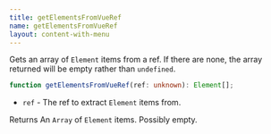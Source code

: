 ```yaml
---
title: getElementsFromVueRef
name: getElementsFromVueRef
layout: content-with-menu
---
```


Gets an array of `Element` items from a ref.
If there are none, the array returned will be empty rather than `undefined`.

```ts nocompile
function getElementsFromVueRef(ref: unknown): Element[];
```

- `ref` - The ref to extract `Element` items from.

Returns An `Array` of `Element` items.
Possibly empty.
